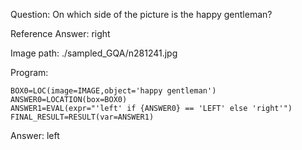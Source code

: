 Question: On which side of the picture is the happy gentleman?

Reference Answer: right

Image path: ./sampled_GQA/n281241.jpg

Program:

```
BOX0=LOC(image=IMAGE,object='happy gentleman')
ANSWER0=LOCATION(box=BOX0)
ANSWER1=EVAL(expr="'left' if {ANSWER0} == 'LEFT' else 'right'")
FINAL_RESULT=RESULT(var=ANSWER1)
```
Answer: left

